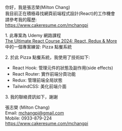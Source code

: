 你好，我是張志榮(Milton Chang)  
我目前正在積極尋找網頁前端程式設計(React)的工作機會  
請參考我的履歷:  
https://www.cakeresume.com/mchangpi

1\. 此專案為 Udemy 網路課程  
<a href="https://www.udemy.com/course/the-ultimate-react-course/" target="_blank">The Ultimate React Course 2024: React, Redux & More</a>  
中的一個專案練習: Pizza 點餐系統

2\. 於此 Pizza 點餐系統，我使用了技術如下:

- React Hook: 管理元件的狀態及副作用(side effects)
- React Router: 實作前端分頁功能
- Redux: 管理前端全局狀態
- TailwindCSS: 美化前端介面

3\. 我的聯絡資訊如下，謝謝

張志榮 (Milton Chang)  
Email: mchangpi@gmail.com  
Mobile: 0933-879-224  
https://www.cakeresume.com/mchangpi
